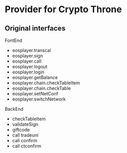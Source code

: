 # Provider for Crypto Throne

## Original interfaces

FontEnd

- eosplayer.transcal
- eosplayer.sign
- eosplayer.call
- eosplayer.logout
- eosplayer.login
- eosplayer.getBalance
- eosplayer.chain.checkTableItem
- eosplayer.chain.checkTable
- eosplayer.setNetConf
- eosplayer.switchNetwork

BackEnd

- checkTableItem
- validateSign
- giftcode
- call tradeuni
- call confirm
- call ctconfirm
